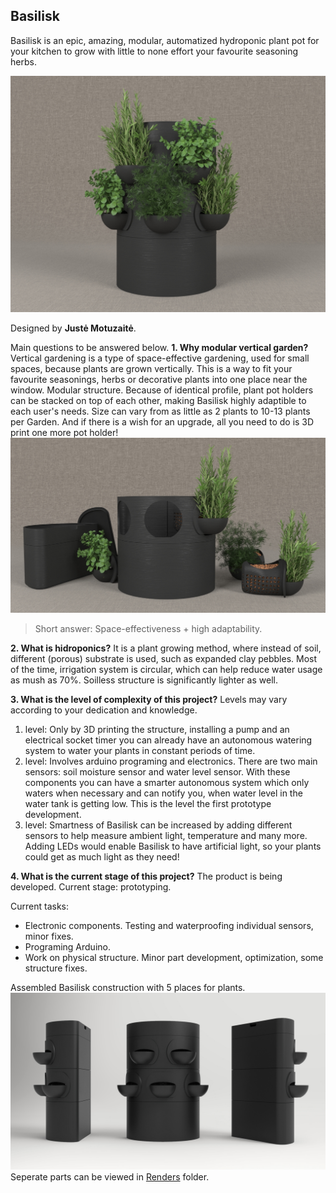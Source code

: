 ## Basilisk

Basilisk is an epic, amazing, modular, automatized hydroponic plant pot for your kitchen to grow with little to none effort your favourite seasoning herbs.

![The Basilisk](https://raw.githubusercontent.com/JustineMo/Basilisk/master/Documentation/Renders/Basilisk3.jpg)

Designed by **Justė Motuzaitė**.

Main questions to be answered below.
**1. Why modular vertical garden?**
Vertical gardening is a type of space-effective gardening, used for small spaces, because plants are grown vertically. This is a way to fit your favourite seasonings, herbs or decorative plants into one place near the window. 
Modular structure. Because of identical profile, plant pot holders can be stacked on top of each other, making Basilisk highly adaptible to each user's needs. Size can vary from as little as 2 plants to 10-13 plants per Garden. And if there is a wish for an upgrade, all you need to do is 3D print one more pot holder!
![Disassembled Basilisk](https://raw.githubusercontent.com/JustineMo/Basilisk/master/Documentation/Renders/Basilisk%20modules.jpg)
> Short answer: Space-effectiveness + high adaptability.

**2. What is hidroponics?**
It is a plant growing method, where instead of soil, different (porous) substrate is used, such as expanded clay pebbles. Most of the time, irrigation system is circular, which can help reduce water usage as mush as 70%. Soilless structure is significantly lighter as well.

**3. What is the level of complexity of this project?**
Levels may vary according to your dedication and knowledge. 

 1. level: Only by 3D printing the structure, installing a pump and an electrical socket timer you can already have an autonomous watering system to water your plants in constant periods of time. 
 2.  level: Involves arduino programing and electronics. There are two main sensors: soil moisture sensor and water level sensor. With these components you can have a smarter autonomous system which only waters when necessary and can notify you, when water level in the water tank is getting low. This is the level the first prototype development.
 3. level: Smartness of Basilisk can be increased by adding different sensors to help measure ambient light, temperature and many more. Adding LEDs would enable Basilisk to have artificial light, so your plants could get as much light as they need!
 
 **4. What is the current stage of this project?**
The product is being developed.
Current stage: prototyping.

Current tasks: 
- Electronic components. Testing and waterproofing individual sensors, minor fixes. 
- Programing Arduino.
- Work on physical structure. Minor part development, optimization, some structure fixes.

Assembled Basilisk construction with 5 places for plants.
![Basilisk Assembly](https://raw.githubusercontent.com/JustineMo/Basilisk/master/Documentation/Renders/Basilisk%20Assembly.jpg)
Seperate parts can be viewed in [Renders](https://github.com/JustineMo/Basilisk/tree/master/Documentation/Renders) folder.

